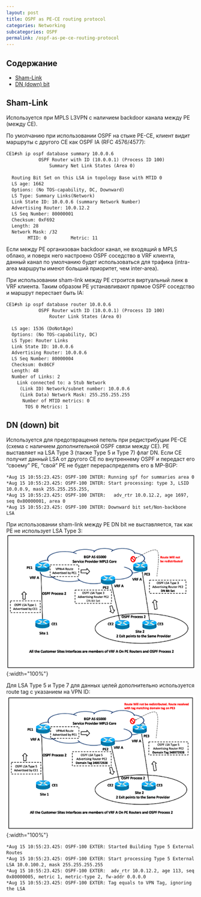 ```yaml
---
layout: post
title: OSPF as PE-CE routing protocol
categories: Networking
subcategories: OSPF
permalink: /ospf-as-pe-ce-routing-protocol
---
```


## Содержание
   * [Sham-Link](/ospf-as-pe-ce-routing-protocol#Sham-Link)
   * [DN (down) bit](/ospf-as-pe-ce-routing-protocol#DN-bit)

## Sham-Link <a name="Sham-Link"></a>

Используется при MPLS L3VPN с наличием backdoor канала между PE (между CE). 

<!---excerpt-break-->

По умолчанию при использовании OSPF на стыке PE-CE, клиент видит маршруты с другого CE как OSPF IA (RFC 4576/4577):
```
CE1#sh ip ospf database summary 10.0.0.6
            OSPF Router with ID (10.0.0.1) (Process ID 100)
                Summary Net Link States (Area 0)

  Routing Bit Set on this LSA in topology Base with MTID 0
  LS age: 1662
  Options: (No TOS-capability, DC, Downward)
  LS Type: Summary Links(Network)
  Link State ID: 10.0.0.6 (summary Network Number)
  Advertising Router: 10.0.12.2
  LS Seq Number: 80000001
  Checksum: 0xF692
  Length: 28
  Network Mask: /32
        MTID: 0         Metric: 11 
```
Если между PE организован backdoor канал, не входящий в MPLS облако, и поверх него настроено OSPF соседство в VRF клиента, данный канал по умолчанию будет использоваться для трафика (intra-area маршруты имеют больший приоритет, чем inter-area).

При использовании sham-link между PE строится виртуальный линк в VRF клиента. Таким образом PE устанавливают прямое OSPF соседство и маршрут перестает быть IA:
```
CE1#sh ip ospf database router 10.0.0.6
            OSPF Router with ID (10.0.0.1) (Process ID 100)
                Router Link States (Area 0)

  LS age: 1536 (DoNotAge)
  Options: (No TOS-capability, DC)
  LS Type: Router Links
  Link State ID: 10.0.0.6
  Advertising Router: 10.0.0.6
  LS Seq Number: 80000004
  Checksum: 0x86CF
  Length: 48
  Number of Links: 2
    Link connected to: a Stub Network
     (Link ID) Network/subnet number: 10.0.0.6
     (Link Data) Network Mask: 255.255.255.255
      Number of MTID metrics: 0
       TOS 0 Metrics: 1
```
## DN (down) bit <a name="DN-bit"></a>

Используется для предотвращения петель при редистрибуции PE-CE (схема с наличием дополнительной OSPF связи между CE). PE выставляет на LSA Type 3 (также Type 5 и Type 7) флаг DN. Если CE получит данный LSA от другого CE по внутреннему OSPF и передаст его &#8220;своему&#8221; PE, &#8220;свой&#8221; PE не будет перераспределять его в MP-BGP:
```
*Aug 15 10:55:23.425: OSPF-100 INTER: Running spf for summaries area 0 
*Aug 15 10:55:23.425: OSPF-100 INTER: Start processing: type 3, LSID 10.0.0.9, mask 255.255.255.255, 
*Aug 15 10:55:23.425: OSPF-100 INTER:   adv_rtr 10.0.12.2, age 1697, seq 0x80000001, area 0 
*Aug 15 10:55:23.425: OSPF-100 INTER: Downward bit set/Non-backbone LSA
```
При использовании sham-link между PE DN bit не выставляется, так как PE не использует LSA Type 3:
![img1](public/ospf-as-pe-ce-routing-protocol_img1.png){:width="100%"}

Для LSA Type 5 и Type 7 для данных целей дополнительно используется route tag с указанием на VPN ID:
![img2](public/ospf-as-pe-ce-routing-protocol_img2.png){:width="100%"}
```
*Aug 15 10:55:23.425: OSPF-100 EXTER: Started Building Type 5 External Routes 
*Aug 15 10:55:23.425: OSPF-100 EXTER: Start processing Type 5 External LSA 10.0.100.2, mask 255.255.255.255
*Aug 15 10:55:23.425: OSPF-100 EXTER:  adv_rtr 10.0.12.2, age 113, seq 0x80000005, metric 1, metric-type 2, fw-addr 0.0.0.0 
*Aug 15 10:55:23.425: OSPF-100 EXTER: Tag equals to VPN Tag, ignoring the LSA
```
